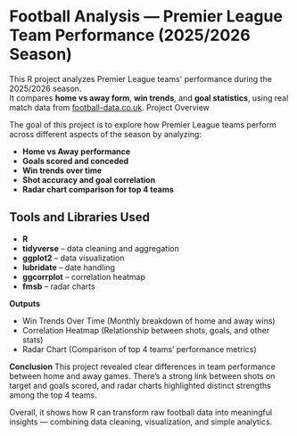 # Football Analysis — Premier League Team Performance (2025/2026 Season)

This R project analyzes Premier League teams' performance during the 2025/2026 season.  
It compares **home vs away form**, **win trends**, and **goal statistics**, using real match data from [football-data.co.uk](https://www.football-data.co.uk/).
Project Overview

The goal of this project is to explore how Premier League teams perform across different aspects of the season by analyzing:

- **Home vs Away performance**
-  **Goals scored and conceded**
-  **Win trends over time**
-  **Shot accuracy and goal correlation**
-  **Radar chart comparison for top 4 teams**


##  Tools and Libraries Used

- **R**
- **tidyverse** – data cleaning and aggregation  
- **ggplot2** – data visualization  
- **lubridate** – date handling  
- **ggcorrplot** – correlation heatmap  
- **fmsb** – radar charts  

**Outputs**
- Win Trends Over Time (Monthly breakdown of home and away wins)
- Correlation Heatmap (Relationship between shots, goals, and other stats)
- Radar Chart (Comparison of top 4 teams’ performance metrics)

**Conclusion**
This project revealed clear differences in team performance between home and away games.
There’s a strong link between shots on target and goals scored, and radar charts highlighted distinct strengths among the top 4 teams.

Overall, it shows how R can transform raw football data into meaningful insights — combining data cleaning, visualization, and simple analytics.
